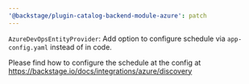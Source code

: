 ```yaml
---
'@backstage/plugin-catalog-backend-module-azure': patch
---
```


`AzureDevOpsEntityProvider`: Add option to configure schedule via `app-config.yaml` instead of in code.

Please find how to configure the schedule at the config at
https://backstage.io/docs/integrations/azure/discovery
